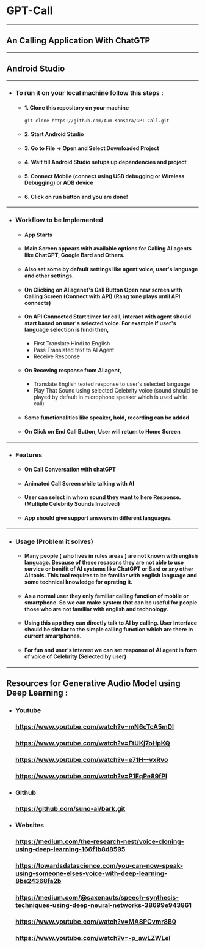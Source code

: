 # GPT-Call
- - - -
## An Calling Application With ChatGTP
- - - -
## Android Studio
- - - -
* ### To run it on your local machine follow this steps :

  * #### 1. Clone this repository on your machine
    `git clone https://github.com/Aum-Kansara/GPT-Call.git`
  
  * #### 2. Start Android Studio

  * #### 3. Go to File -> Open and Select Downloaded Project

  * #### 4. Wait till Android Studio setups up dependencies and project

  * #### 5. Connect Mobile (connect using USB debugging or Wireless Debugging) or ADB device

  * #### 6. Click on run button and you are done!
- - - -
* ### Workflow to be Implemented
  * #### App Starts
  * #### Main Screen appears with available options for Calling AI agents like ChatGPT, Google Bard and Others.
  * #### Also set some by default settings like agent voice, user's language and other settings.
  * #### On Clicking on AI agenet's Call Button Open new screen with Calling Screen (Connect with API) (Rang tone plays until API connects)
  * #### On API Connected Start timer for call, interact with agent should start based on user's selected voice. For example if user's language selection is hindi then,
      * First Translate Hindi to English
      * Pass Translated text to AI Agent
      * Receive Response
  * #### On Receving response from AI agent,
      * Translate English texted response to user's selected language
      * Play That Sound using selected Celebrity voice (sound should be played by default in microphone speaker which is used while call)
  * #### Some functionalities like speaker, hold, recording can be added
  * #### On Click on End Call Button, User will return to Home Screen
- - - -
* ### Features
  * #### On Call Conversation with chatGPT
  * #### Animated Call Screen while talking with AI
  * #### User can select in whom sound they want to here Response. (Multiple Celebrity Sounds Involved)
  * #### App should give support answers in different languages.
- - - -
* ### Usage (Problem it solves)
  * #### Many people ( who lives in rules areas ) are not known with english language. Because of these resasons they are not able to use service or benifit of AI systems like ChatGPT or  Bard or any other AI tools. This tool requires to be familiar with english language and some technical knowledge for oprating it.

  * #### As a normal user they only familiar calling function of mobile or smartphone. So we can make system that can be useful for people those who are not familiar with english and technology. 

  * #### Using this app they can directly talk to AI by calling. User Interface should be similar to the simple calling function which are there in current smartphones. 

  * #### For fun and user's interest we can set response of AI agent in form of voice of Celebrity (Selected by user)
- - - -

## Resources for Generative Audio Model using Deep Learning :

* ### Youtube
  ### https://www.youtube.com/watch?v=mN6cTcA5mDI
  ### https://www.youtube.com/watch?v=FtUKj7oHpKQ
  ### https://www.youtube.com/watch?v=e71H--vxRvo
  ### https://www.youtube.com/watch?v=P1EqPe89fPI
* ### Github
  ### https://github.com/suno-ai/bark.git
* ### Websites
  ### https://medium.com/the-research-nest/voice-cloning-using-deep-learning-166f1b8d8595
  ### https://towardsdatascience.com/you-can-now-speak-using-someone-elses-voice-with-deep-learning-8be24368fa2b
  ### https://medium.com/@saxenauts/speech-synthesis-techniques-using-deep-neural-networks-38699e943861
  ### https://www.youtube.com/watch?v=MA8PCvmr8B0
  ### https://www.youtube.com/watch?v=-p_awLZWLeI
